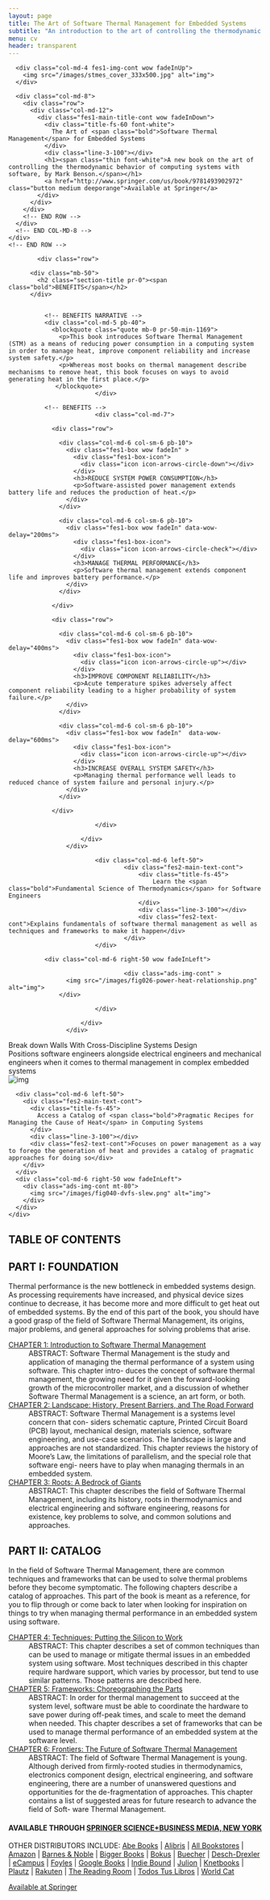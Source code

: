 ```yaml
---
layout: page
title: The Art of Software Thermal Management for Embedded Systems
subtitle: "An introduction to the art of controlling the thermodynamic behavior of computing systems with software."
menu: cv
header: transparent
---
```



<!-- FEATURES 1 -->
<div id="about" class="page-section" style="background-image: url(/images/circuits-board_00450801.jpg)">
  <div class="container fes1-cont">
    <div class="row">
            
      <div class="col-md-4 fes1-img-cont wow fadeInUp">
        <img src="/images/stmes_cover_333x500.jpg" alt="img">
      </div>
              
      <div class="col-md-8">
        <div class="row">
          <div class="col-md-12">
            <div class="fes1-main-title-cont wow fadeInDown">
              <div class="title-fs-60 font-white">
                The Art of <span class="bold">Software Thermal Management</span> for Embedded Systems
              </div>
              <div class="line-3-100"></div>
              <h1><span class="thin font-white">A new book on the art of controlling the thermodynamic behavior of computing systems with software, by Mark Benson.</span></h1>
              <a href="http://www.springer.com/us/book/9781493902972" class="button medium deeporange">Available at Springer</a>
            </div>
          </div>
        </div>
        <!-- END ROW -->
      </div>
      <!-- END COL-MD-8 -->
    </div>
    <!-- END ROW -->
  </div>
</div>
<!-- BENEFITS -->
<div class="page-section p-110-cont grey-light-bg">
                    <div class="container">

            <div class="row">

          <div class="mb-50">
            <h2 class="section-title pr-0"><span class="bold">BENEFITS</span></h2>
          </div>


              <!-- BENEFITS NARRATIVE -->
              <div class="col-md-5 pb-40">
                <blockquote class="quote mb-0 pr-50-min-1169">
                  <p>This book introduces Software Thermal Management (STM) as a means of reducing power consumption in a computing system in order to manage heat, improve component reliability and increase system safety.</p>
                  <p>Whereas most books on thermal management describe mechanisms to remove heat, this book focuses on ways to avoid generating heat in the first place.</p>
                 </blockquote>
                            </div>
              
              <!-- BENEFITS -->
                            <div class="col-md-7">
                    
                <div class="row">
                    
                  <div class="col-md-6 col-sm-6 pb-10">
                    <div class="fes1-box wow fadeIn" >
                      <div class="fes1-box-icon">
                        <div class="icon icon-arrows-circle-down"></div>
                      </div>
                      <h3>REDUCE SYSTEM POWER CONSUMPTION</h3>
                      <p>Software-assisted power management extends battery life and reduces the production of heat.</p>
                    </div>
                  </div>
                      
                  <div class="col-md-6 col-sm-6 pb-10">
                    <div class="fes1-box wow fadeIn" data-wow-delay="200ms">
                      <div class="fes1-box-icon">
                        <div class="icon icon-arrows-circle-check"></div>
                      </div>
                      <h3>MANAGE THERMAL PERFORMANCE</h3>
                      <p>Software thermal management extends component life and improves battery performance.</p>
                    </div>
                  </div>
                      
                </div>
                    
                <div class="row">
                    
                  <div class="col-md-6 col-sm-6 pb-10">
                    <div class="fes1-box wow fadeIn" data-wow-delay="400ms">
                      <div class="fes1-box-icon">
                        <div class="icon icon-arrows-circle-up"></div>
                      </div>
                      <h3>IMPROVE COMPONENT RELIABILITY</h3>
                      <p>Acute temperature spikes adversely affect component reliability leading to a higher probability of system failure.</p>
                    </div>
                  </div>
                      
                  <div class="col-md-6 col-sm-6 pb-10">
                    <div class="fes1-box wow fadeIn"  data-wow-delay="600ms">
                      <div class="fes1-box-icon">
                        <div class="icon icon-arrows-circle-up"></div>
                      </div>
                      <h3>INCREASE OVERALL SYSTEM SAFETY</h3>
                      <p>Managing thermal performance well leads to reduced chance of system failure and personal injury.</p>
                    </div>
                  </div>
                  
                </div>                    
                    
                            </div>
              
                        </div>
                    </div>
</div>






<!-- ADS 1 -->
<div class="page-section">
                    <div class="container">
                        <div class="row">
                            
                            <div class="col-md-6 left-50">
                                    <div class="fes2-main-text-cont">
                                        <div class="title-fs-45">
                                            Learn the <span class="bold">Fundamental Science of Thermodynamics</span> for Software Engineers
                                        </div>
                                        <div class="line-3-100"></div>
                                        <div class="fes2-text-cont">Explains fundamentals of software thermal management as well as techniques and frameworks to make it happen</div>
                                    </div>
                            </div>
              
              <div class="col-md-6 right-50 wow fadeInLeft">
                            
                                    <div class="ads-img-cont" >
                    <img src="/images/fig026-power-heat-relationship.png" alt="img">
                  </div>
                
                            </div>
              
                        </div>
                    </div>
</div> 

<!-- CROSS-DISCIPLINE -->
<div class="page-section grey-dark-bg">
  <div class="container">
    <div class="row">
      <div class="col-md-6">
        <div class="fes2-main-text-cont">
          <div class="title-fs-45 font-white">
            Break down Walls With <span class="bold">Cross-Discipline Systems Design</span>
          </div>
          <div class="line-3-100"></div>
          <div class="fes2-text-cont font-white">Positions software engineers alongside electrical engineers and mechanical engineers when it comes to thermal management in complex embedded systems</div>
        </div>
      </div>
      <div class="col-md-6 wow fadeInRight">
        <div class="ads-img-cont mt-50" >
          <img src="/images/fig025-torpedo-thermal-image.png" alt="img">
        </div>
      </div>
    </div>
  </div>
</div> <!-- END CROSS-DISCIPLINE -->
<!-- PRAGMATIC RECIPES -->
<div class="page-section grey-light-bg">
  <div class="container">
    <div class="row">
                            
      <div class="col-md-6 left-50">
        <div class="fes2-main-text-cont">
          <div class="title-fs-45">
            Access a Catalog of <span class="bold">Pragmatic Recipes for Managing the Cause of Heat</span> in Computing Systems
          </div>
          <div class="line-3-100"></div>
          <div class="fes2-text-cont">Focuses on power management as a way to forego the generation of heat and provides a catalog of pragmatic approaches for doing so</div>
        </div>
      </div>
      <div class="col-md-6 right-50 wow fadeInLeft">
        <div class="ads-img-cont mt-80">
          <img src="/images/fig040-dvfs-slew.png" alt="img">
        </div>
      </div>
    </div>
  </div>
</div> 
<!-- END PRAGMATIC RECIPES -->

<!-- TABLE OF CONTENTS -->
<div class="container p-110-cont">
  <div class="row">
    <div class="mb-50">
      <h2 class="section-title pr-0"><span class="bold">TABLE OF CONTENTS</span></h2>
    </div>
    <div class="col-md-12 wow fadeInUp">
      <h2>PART I: FOUNDATION</h2>
      <p>Thermal performance is the new bottleneck in embedded systems design. As processing requirements have increased, and physical device sizes continue to decrease, it has become more and more difficult to get heat out of embedded systems. By the end of this part of the book, you should have a good grasp of the field of Software Thermal Management, its origins, major problems, and general approaches for solving problems that arise.</p>
      <dl class="toggle">
        <dt>
          <a href="#">CHAPTER 1: Introduction to Software Thermal Management</a>
        </dt>
        <dd>
          <span class="bold">ABSTRACT:</span>
          Software Thermal Management is the study and application of managing the thermal performance of a system using software. This chapter intro- duces the concept of software thermal management, the growing need for it given the forward-looking growth of the microcontroller market, and a discussion of whether Software Thermal Management is a science, an art form, or both.
        </dd>
        <dt>
          <a href="#">CHAPTER 2: Landscape: History, Present Barriers, and The Road Forward</a>
        </dt>
        <dd>
          <span class="bold">ABSTRACT:</span> Software Thermal Management is a systems level concern that con- siders schematic capture, Printed Circuit Board (PCB) layout, mechanical design, materials science, software engineering, and use-case scenarios. The landscape is large and approaches are not standardized. This chapter reviews the history of Moore’s Law, the limitations of parallelism, and the special role that software engi- neers have to play when managing thermals in an embedded system.
        </dd>
        <dt>
          <a href="#">CHAPTER 3: Roots: A Bedrock of Giants</a>
        </dt>
        <dd>
          <span class="bold">ABSTRACT:</span>
          This chapter describes the field of Software Thermal Management, including its history, roots in thermodynamics and electrical engineering and software engineering, reasons for existence, key problems to solve, and common solutions and approaches.
        </dd>
      </dl>
      <div class="divider divider-center"><i class="fa fa-square"></i></div>
      <h2>PART II: CATALOG</h2>
      <p>In the field of Software Thermal Management, there are common techniques and frameworks that can be used to solve thermal problems before they become symptomatic. The following chapters describe a catalog of approaches. This part of the book is meant as a reference, for you to flip through or come back to later when looking for inspiration on things to try when managing thermal performance in an embedded system using software.</p>
      <dl class="toggle">
        <dt>
          <a href="#">CHAPTER 4: Techniques: Putting the Silicon to Work</a>
        </dt>
        <dd>
          <span class="bold">ABSTRACT:</span>
          This chapter describes a set of common techniques than can be used to manage or mitigate thermal issues in an embedded system using software. Most techniques described in this chapter require hardware support, which varies by processor, but tend to use similar patterns. Those patterns are described here.
        </dd>
        <dt>
          <a href="#">CHAPTER 5: Frameworks: Choreographing the Parts</a>
        </dt>
        <dd>
          <span class="bold">ABSTRACT:</span>
          In order for thermal management to succeed at the system level, software must be able to coordinate the hardware to save power during off-peak times, and scale to meet the demand when needed. This chapter describes a set of frameworks that can be used to manage thermal performance of an embedded system at the software level.
        </dd>
        <dt>
          <a href="#">CHAPTER 6: Frontiers: The Future of Software Thermal Management</a>
        </dt>
        <dd>
          <span class="bold">ABSTRACT:</span>
          The field of Software Thermal Management is young. Although derived from firmly-rooted studies in thermodynamics, electronics component design, electrical engineering, and software engineering, there are a number of unanswered questions and opportunities for the de-fragmentation of approaches. This chapter contains a list of suggested areas for future research to advance the field of Soft- ware Thermal Management.
        </dd>
      </dl>
    </div>          
  </div>          
</div>
<!-- CALL TO ACTION 2 -->
<div class="page-section grey-light-bg pt-80-b-50-cont" style="background-image: url(/images/thermal-bg.png);"> 
  <div class="container">
    <div class="row">
      <div class="col-md-8 pb-30 text-center-sm font-white wow fadeInRight">
        <h4 class="mt-0 mb-5 font-white"><span class="bold">AVAILABLE THROUGH <a href="http://www.springer.com/us/book/9781493902972">SPRINGER SCIENCE+BUSINESS MEDIA, NEW YORK</a></span></h4>
        <p>OTHER DISTRIBUTORS INCLUDE:
        <a href="http://www.abebooks.com/servlet/SearchResults?isbn=1493902970&cm_sp=mbc-_-1493902970-_-all">Abe Books</a> |
        <a href="http://www.alibris.com/search/books/subject/Computers-Programming-Software-Development?wquery=the+art+of+software+thermal+management+for+embedded+systems">Alibris</a> |
        <a href="http://www.allbookstores.com/Art-Software-Thermal-Management-Embedded/9781493902972">All Bookstores</a> |
        <a href="https://www.amazon.com/gp/product/1493902970/ref=as_li_qf_sp_asin_il_tl?ie=UTF8&tag=markbenson-20&camp=1789&creative=9325&linkCode=as2&creativeASIN=1493902970&linkId=2fe5465d816859d7d1dc0fb6c8ffe179">Amazon</a> |
        <a href="http://www.barnesandnoble.com/w/the-art-of-software-thermal-management-for-embedded-systems-mark-benson/1117907874?ean=9781493902972">Barnes & Noble</a> |
        <a href="http://www.biggerbooks.com/art-software-thermal-management-embedded/bk/9781493902972">Bigger Books</a> |
        <a href="http://www.bokus.com/bok/9781493902972/the-art-of-software-thermal-management-for-embedded-systems/">Bokus</a> |
        <a href="http://www.buecher.de/shop/technische-informatik/the-art-of-software-thermal-management-for-embedded-systems/benson-mark/products_products/detail/prod_id/39979736/">Buecher</a> |
        <a href="http://www.desch-drexler.at/list/9781493902972">Desch-Drexler</a> |
        <a href="http://www.ecampus.com/art-software-thermal-management-embedded/bk/9781493902972">eCampus</a> |
        <a href="http://www.foyles.co.uk/witem/computing-it/the-art-of-software-thermal,mark-benson-9781493902972">Foyles</a> |
        <a href="https://books.google.com/books/about/The_Art_of_Software_Thermal_Management_f.html?id=Vq68BAAAQBAJ">Google Books</a> |
        <a href="http://www.indiebound.org/book/9781493902972">Indie Bound</a> |
        <a href="http://shopping.julion-shop.com/the-art-of-software-thermal-management-for-embedded-systems/">Julion</a> |
        <a href="http://www.knetbooks.com/art-software-thermal-management-embedded/bk/9781493902972">Knetbooks</a> |
        <a href="http://www.plautz.at/list?back=8df751c66f088dd2af90d63b2ebe34d4&amp;xid=8981177">Plautz</a> |
        <a href="http://www.rakuten.com/prod/the-art-of-software-thermal-management-for-embedded-systems/259253883.html">Rakuten</a> |
        <a href="http://www.thereadingroom.com/books/details/the-art-of-software-thermal-management-for-embedded-systems-mark-benson/8384518">The Reading Room</a> |
        <a href="http://www.todostuslibros.com/libros/the-art-of-software-thermal-management-for-embedded-systems_978-1-4939-0297-2">Todos Tus Libros</a> |
        <a href="http://www.worldcat.org/title/art-of-software-thermal-management-for-embedded-systems/oclc/869220483&referer=brief_results">World Cat</a>
        </p>
      </div>
      <div class="col-md-4 pb-30 text-center wow fadeInRight">
        <a href="http://www.springer.com/us/book/9781493902972" class="button medium deeporange">Available at Springer</a>
      </div>
    </div>
  </div>    
</div>

